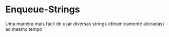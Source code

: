 Enqueue-Strings
===============

Uma maneira mais fácil de usar diversas strings (dinamicamente alocadas) ao mesmo tempo
